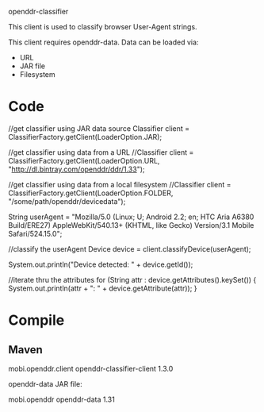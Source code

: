openddr-classifier

This client is used to classify browser User-Agent strings.

This client requires openddr-data. Data can be loaded via:

 * URL
 * JAR file
 * Filesystem


 # Code
 
  //get classifier using JAR data source
  Classifier client = ClassifierFactory.getClient(LoaderOption.JAR);
  
  //get classifier using data from a URL
  //Classifier client = ClassifierFactory.getClient(LoaderOption.URL, "http://dl.bintray.com/openddr/ddr/1.33");
  
  //get classifier using data from a local filesystem 
  //Classifier client = ClassifierFactory.getClient(LoaderOption.FOLDER, "/some/path/openddr/devicedata");

  String userAgent = "Mozilla/5.0 (Linux; U; Android 2.2; en; HTC Aria A6380 Build/ERE27) AppleWebKit/540.13+ (KHTML, like Gecko) Version/3.1 Mobile Safari/524.15.0";
  
  //classify the userAgent
  Device device = client.classifyDevice(userAgent);
  
  System.out.println("Device detected: " + device.getId());

  //iterate thru the attributes
  for (String attr : device.getAttributes().keySet()) {
      System.out.println(attr + ": " + device.getAttribute(attr));
  }

 # Compile
 
 ## Maven

  <dependency>
    <groupId>mobi.openddr.client</groupId>
    <artifactId>openddr-classifier-client</artifactId>
    <version>1.3.0</version>
  </dependency>

 openddr-data JAR file:

  <dependency>
    <groupId>mobi.openddr</groupId>
    <artifactId>openddr-data</artifactId>
    <version>1.31</version>
  </dependency>
